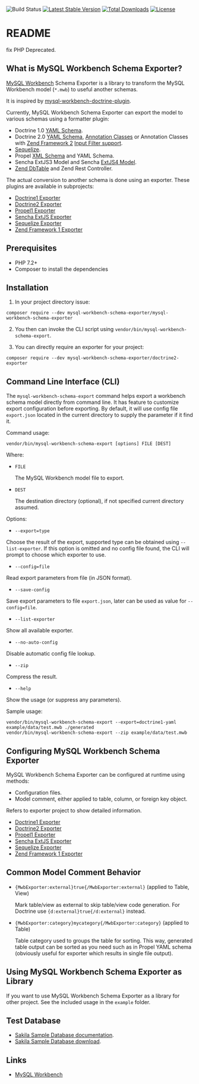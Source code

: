 ![Build Status](https://github.com/mysql-workbench-schema-exporter/mysql-workbench-schema-exporter/actions/workflows/continuous-integration.yml/badge.svg)
[![Latest Stable Version](https://poser.pugx.org/mysql-workbench-schema-exporter/mysql-workbench-schema-exporter/v/stable.svg)](https://packagist.org/packages/mysql-workbench-schema-exporter/mysql-workbench-schema-exporter)
[![Total Downloads](https://poser.pugx.org/mysql-workbench-schema-exporter/mysql-workbench-schema-exporter/downloads.svg)](https://packagist.org/packages/mysql-workbench-schema-exporter/mysql-workbench-schema-exporter) 
[![License](https://poser.pugx.org/mysql-workbench-schema-exporter/mysql-workbench-schema-exporter/license.svg)](https://packagist.org/packages/mysql-workbench-schema-exporter/mysql-workbench-schema-exporter)

# README

fix PHP Deprecated.

What is MySQL Workbench Schema Exporter?
----------------------------------------

[MySQL Workbench](http://www.mysql.com/products/workbench/) Schema Exporter is a library to
transform the MySQL Workbench model (`*.mwb`) to useful another schemas.

It is inspired by
[mysql-workbench-doctrine-plugin](http://code.google.com/p/mysql-workbench-doctrine-plugin/).

Currently, MySQL Workbench Schema Exporter can export the model to various schemas using a formatter plugin:

  * Doctrine 1.0
    [YAML Schema](http://docs.doctrine-project.org/projects/doctrine1/en/latest/en/manual/yaml-schema-files.html).
  * Doctrine 2.0
    [YAML Schema](http://docs.doctrine-project.org/projects/doctrine-orm/en/latest/reference/yaml-mapping.html),
    [Annotation Classes](http://docs.doctrine-project.org/projects/doctrine-orm/en/latest/reference/annotations-reference.html)
    or Annotation Classes with [Zend Framework 2](http://framework.zend.com/)
    [Input Filter support](http://framework.zend.com/manual/2.1/en/modules/zend.input-filter.intro.html).
  * [Sequelize](https://sequelize.org).
  * Propel [XML Schema](http://www.propelorm.org/reference/schema) and YAML Schema.
  * Sencha ExtJS3 Model and Sencha [ExtJS4 Model](http://www.sencha.com/products/extjs/).
  * [Zend DbTable](http://framework.zend.com/manual/1.12/en/zend.db.table.html) and Zend Rest Controller.

The actual conversion to another schema is done using an exporter. These plugins are available in subprojects:
 * [Doctrine1 Exporter](https://github.com/mysql-workbench-schema-exporter/doctrine1-exporter)
 * [Doctrine2 Exporter](https://github.com/mysql-workbench-schema-exporter/doctrine2-exporter)
 * [Propel1 Exporter](https://github.com/mysql-workbench-schema-exporter/propel1-exporter)
 * [Sencha ExtJS Exporter](https://github.com/mysql-workbench-schema-exporter/sencha-exporter)
 * [Sequelize Exporter](https://github.com/mysql-workbench-schema-exporter/sequelize-exporter)
 * [Zend Framework 1 Exporter](https://github.com/mysql-workbench-schema-exporter/zend1-exporter)
 
## Prerequisites

  * PHP 7.2+
  * Composer to install the dependencies

## Installation

  1. In your project directory issue:

    composer require --dev mysql-workbench-schema-exporter/mysql-workbench-schema-exporter

  2. You then can invoke the CLI script using `vendor/bin/mysql-workbench-schema-export`.

  3. You can directly require an exporter for your project:

    composer require --dev mysql-workbench-schema-exporter/doctrine2-exporter

## Command Line Interface (CLI)

The `mysql-workbench-schema-export` command helps export a workbench schema model directly
from command line. It has feature to customize export configuration before exporting.
By default, it will use config file `export.json` located in the current directory to supply
the parameter if it find it.

Command usage:

    vendor/bin/mysql-workbench-schema-export [options] FILE [DEST]

Where:

  * `FILE`

    The MySQL Workbench model file to export.

  * `DEST`

    The destination directory (optional), if not specified current directory assumed.

Options:

  * `--export=type`

  Choose the result of the export, supported type can be obtained using `--list-exporter`.
  If this option is omitted and no config file found, the CLI will prompt to choose which exporter
  to use.

  * `--config=file`

  Read export parameters from file (in JSON format).

  * `--save-config`

  Save export parameters to file `export.json`, later can be used as value for `--config=file`.

  * `--list-exporter`

  Show all available exporter.

  * `--no-auto-config`

  Disable automatic config file lookup.

  * `--zip`

  Compress the result.

  * `--help`

  Show the usage (or suppress any parameters).

Sample usage:

    vendor/bin/mysql-workbench-schema-export --export=doctrine1-yaml example/data/test.mwb ./generated
    vendor/bin/mysql-workbench-schema-export --zip example/data/test.mwb

## Configuring MySQL Workbench Schema Exporter

MySQL Workbench Schema Exporter can be configured at runtime using methods:

  * Configuration files.
  * Model comment, either applied to table, column, or foreign key object.

Refers to exporter project to show detailed information.

 * [Doctrine1 Exporter](https://github.com/mysql-workbench-schema-exporter/doctrine1-exporter#readme)
 * [Doctrine2 Exporter](https://github.com/mysql-workbench-schema-exporter/doctrine2-exporter#readme)
 * [Propel1 Exporter](https://github.com/mysql-workbench-schema-exporter/propel1-exporter#readme)
 * [Sencha ExtJS Exporter](https://github.com/mysql-workbench-schema-exporter/sencha-exporter#readme)
 * [Sequelize Exporter](https://github.com/mysql-workbench-schema-exporter/sequelize-exporter#readme)
 * [Zend Framework 1 Exporter](https://github.com/mysql-workbench-schema-exporter/zend1-exporter#readme)

## Common Model Comment Behavior

  * `{MwbExporter:external}true{/MwbExporter:external}` (applied to Table, View)

    Mark table/view as external to skip table/view code generation. For Doctrine use
    `{d:external}true{/d:external}` instead.

  * `{MwbExporter:category}mycategory{/MwbExporter:category}` (applied to Table)

    Table category used to groups the table for sorting. This way, generated table
    output can be sorted as you need such as in Propel YAML schema (obviously useful
    for exporter which results in single file output).

## Using MySQL Workbench Schema Exporter as Library

If you want to use MySQL Workbench Schema Exporter as a library for other project. See the included usage in the `example` folder.

## Test Database

  * [Sakila Sample Database documentation](http://dev.mysql.com/doc/sakila/en/index.html).
  * [Sakila Sample Database download](http://dev.mysql.com/doc/index-other.html).

## Links

  * [MySQL Workbench](http://wb.mysql.com/)